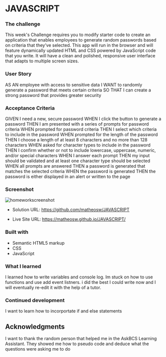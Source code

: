# JAVASCRIPT

### The challenge
This week's Challenge requires you to modify starter code to create an application that enables employees to generate random passwords based on criteria that they’ve selected. This app will run in the browser and will feature dynamically updated HTML and CSS powered by JavaScript code that you write. It will have a clean and polished, responsive user interface that adapts to multiple screen sizes.

### User Story
AS AN employee with access to sensitive data
I WANT to randomly generate a password that meets certain criteria
SO THAT I can create a strong password that provides greater security

### Acceptance Criteria
GIVEN I need a new, secure password
WHEN I click the button to generate a password
THEN I am presented with a series of prompts for password criteria
WHEN prompted for password criteria
THEN I select which criteria to include in the password
WHEN prompted for the length of the password
THEN I choose a length of at least 8 characters and no more than 128 characters
WHEN asked for character types to include in the password
THEN I confirm whether or not to include lowercase, uppercase, numeric, and/or special characters
WHEN I answer each prompt
THEN my input should be validated and at least one character type should be selected
WHEN all prompts are answered
THEN a password is generated that matches the selected criteria
WHEN the password is generated
THEN the password is either displayed in an alert or written to the page

### Screenshot
![homeworkscreenshot](https://user-images.githubusercontent.com/103533878/168456747-1d87d5cf-3f90-452d-9b54-0397dac4f383.JPG)

- Solution URL: https://github.com/matheosw/JAVASCRIPT

- Live Site URL: https://matheosw.github.io/JAVASCRIPT/


### Built with

- Semantic HTML5 markup
- CSS
- JavaScript

### What I learned
I learned how to write variables and console log. Im stuck on how to use functions and use add event listners. i did the best I could write now and I will eventually re-edit it with the help of a tutor.
### Continued development
I want to learn how to incorportate if and else statements

## Acknowledgments
I want to thank the random person that helped me in the AskBCS Learning Assistant. They showed me how to pseudo code and deduce what the questions were asking me to do

